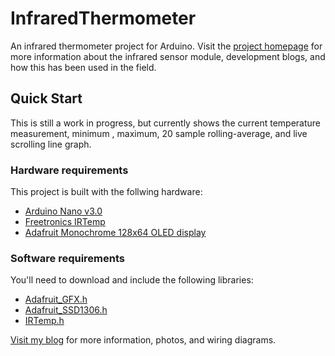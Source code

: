 # InfraredThermometer
An infrared thermometer project for Arduino. Visit the [project homepage](http://dariancabot.com/category/projects/infrared-thermometer/) for more information about the infrared sensor module, development blogs, and how this has been used in the field.

## Quick Start

This is still a work in progress, but currently shows the current temperature measurement, minimum , maximum, 20 sample rolling-average, and live scrolling line graph.

### Hardware requirements

This project is built with the follwing hardware:

* [Arduino Nano v3.0](https://www.arduino.cc/en/Main/ArduinoBoardNano)
* [Freetronics IRTemp](http://www.freetronics.com.au/products/irtemp-ir-temperature-sensor-module)
* [Adafruit Monochrome 128x64 OLED display](https://www.adafruit.com/products/326)

### Software requirements

You'll need to download and include the following libraries:

* [Adafruit_GFX.h](https://github.com/adafruit/Adafruit-GFX-Library)
* [Adafruit_SSD1306.h](https://github.com/adafruit/Adafruit_SSD1306)
* [IRTemp.h](https://github.com/freetronics/IRTemp)

[Visit my blog](http://dariancabot.com/category/projects/infrared-thermometer/) for more information, photos, and wiring diagrams.
